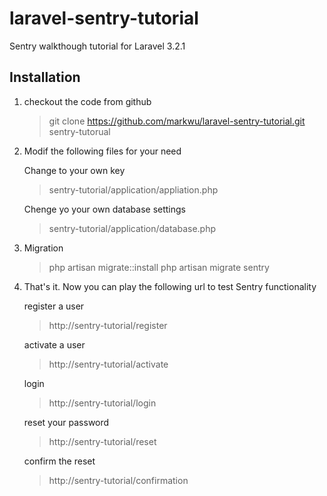 laravel-sentry-tutorial
=======================

Sentry walkthough tutorial for Laravel 3.2.1

Installation
------------

1. checkout the code from github

    > git clone https://github.com/markwu/laravel-sentry-tutorial.git sentry-tutorual

2. Modif the following files for your need

    Change to your own key
    > sentry-tutorial/application/appliation.php

    Chenge yo your own database settings
    > sentry-tutorial/application/database.php

3. Migration

    > php artisan migrate::install
    > php artisan migrate sentry

4. That's it. Now you can play the following url to test Sentry functionality

    register a user
    > http://sentry-tutorial/register

    activate a user
    > http://sentry-tutorial/activate

    login
    > http://sentry-tutorial/login

    reset your password
    > http://sentry-tutorial/reset

    confirm the reset
    > http://sentry-tutorial/confirmation
